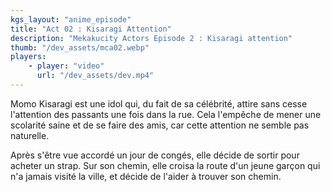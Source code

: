 ```yaml
---
kgs_layout: "anime_episode"
title: "Act 02 : Kisaragi Attention"
description: "Mekakucity Actors Episode 2 : Kisaragi attention"
thumb: "/dev_assets/mca02.webp"
players:
    - player: "video"
      url: "/dev_assets/dev.mp4"
---
```


Momo Kisaragi est une idol qui, du fait de sa célébrité, attire sans cesse l'attention des passants une fois dans la rue. Cela l'empêche de mener une scolarité saine et de se faire des amis, car cette attention ne semble pas naturelle.

Après s'être vue accordé un jour de congés, elle décide de sortir pour acheter un strap. Sur son chemin, elle croisa la route d'un jeune garçon qui n'a jamais visité la ville, et décide de l'aider à trouver son chemin.
